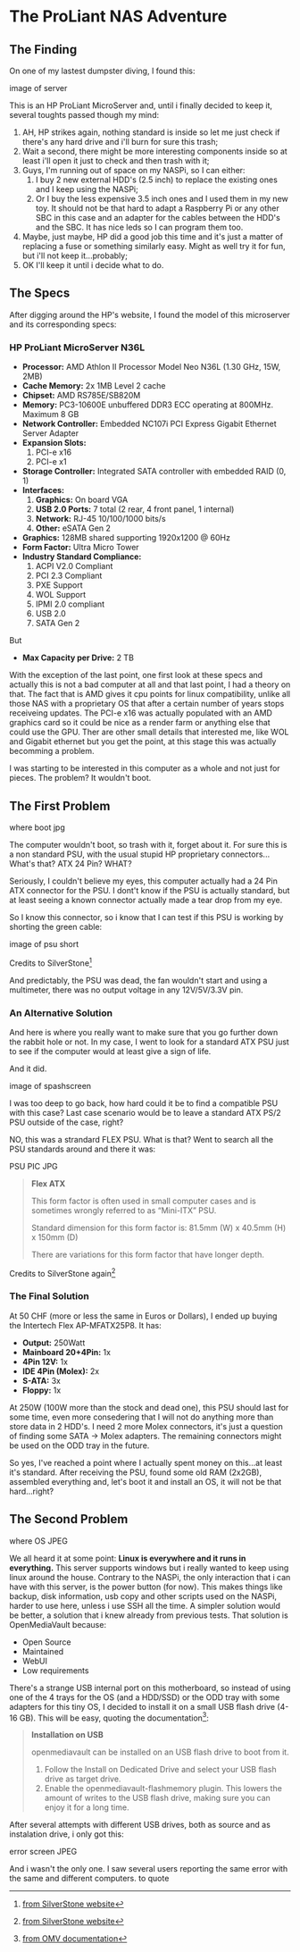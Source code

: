 # The ProLiant NAS Adventure

## The Finding

On one of my lastest dumpster diving, I found this:

image of server

This is an HP ProLiant MicroServer and, until i finally decided to keep it, several toughts passed though my mind:

1. AH, HP strikes again, nothing standard is inside so let me just check if there's any hard drive and i'll burn for sure this trash;
2. Wait a second, there might be more interesting components inside so at least i'll open it just to check and then trash with it;
3. Guys, I'm running out of space on my NASPi, so I can either:
   1. I buy 2 new external HDD's (2.5 inch) to replace the existing ones and I keep using the NASPi;
   2. Or I buy the less expensive 3.5 inch ones and I used them in my new toy. It should not be that hard to adapt a Raspberry Pi or any other SBC in this case and an adapter for the cables between the HDD's and the SBC. It has nice leds so I can program them too.
4. Maybe, just maybe, HP did a good job this time and it's just a matter of replacing a fuse or something similarly easy. Might as well try it for fun, but i'll not keep it...probably;
5. OK I'll keep it until i decide what to do.

## The Specs

After digging around the HP's website, I found the model of this microserver and its corresponding specs:

### HP ProLiant MicroServer N36L

- **Processor:** AMD Athlon II Processor Model Neo N36L (1.30 GHz, 15W, 2MB)
- **Cache Memory:** 2x 1MB Level 2 cache
- **Chipset:** AMD RS785E/SB820M
- **Memory:** PC3-10600E unbuffered DDR3 ECC operating at 800MHz. Maximum 8 GB
- **Network Controller:** Embedded NC107i PCI Express Gigabit Ethernet Server Adapter
- **Expansion Slots:**
  1. PCI-e x16
  2. PCI-e x1
- **Storage Controller:** Integrated SATA controller with embedded RAID (0, 1)
- **Interfaces:**
  1. **Graphics:** On board VGA
  2. **USB 2.0 Ports:** 7 total (2 rear, 4 front panel, 1 internal)
  3. **Network:** RJ-45 10/100/1000 bits/s
  4. **Other:** eSATA Gen 2
- **Graphics:** 128MB shared supporting 1920x1200 @ 60Hz
- **Form Factor:** Ultra Micro Tower
- **Industry Standard Compliance:**
  1. ACPI V2.0 Compliant
  2. PCI 2.3 Compliant
  3. PXE Support
  4. WOL Support
  5. IPMI 2.0 compliant
  6. USB 2.0
  7. SATA Gen 2

But

- **Max Capacity per Drive:** 2 TB

With the exception of the last point, one first look at these specs and actually this is not a bad computer at all and that last point, I had a theory on that.
The fact that is AMD gives it cpu points for linux compatibility, unlike all those NAS with a proprietary OS that after a certain number of years stops receiveing updates.
The PCI-e x16 was actually populated with an AMD graphics card so it could be nice as a render farm or anything else that could use the GPU.
Ther are other small details that interested me, like WOL and Gigabit ethernet but you get the point, at this stage this was actually becomming a problem.

I was starting to be interested in this computer as a whole and not just for pieces. The problem? It wouldn't boot.


## The First Problem

where boot jpg

The computer wouldn't boot, so trash with it, forget about it.
For sure this is a non standard PSU, with the usual stupid HP proprietary connectors...
What's that? ATX 24 Pin? WHAT?

Seriously, I couldn't believe my eyes, this computer actually had a 24 Pin ATX connector for the PSU.
I dont't know if the PSU is actually standard, but at least seeing a known connector actually made a tear drop from my eye.

So I know this connector, so i know that I can test if this PSU is working by shorting the green cable:

image of psu short

Credits to SilverStone[^psushort]

[^psushort]: [from SilverStone website](https://www.silverstonetek.com/downloads/QA/PSU/PSU-Paper%20Clip-EN.pdf)

And predictably, the PSU was dead, the fan wouldn't start and using a multimeter, there was no output voltage in any 12V/5V/3.3V pin.

### An Alternative Solution

And here is where you really want to make sure that you go further down the rabbit hole or not.
In my case, I went to look for a standard ATX PSU just to see if the computer would at least give a sign of life.

And it did.

image of spashscreen

I was too deep to go back, how hard could it be to find a compatible PSU with this case? Last case scenario would be to leave a standard ATX PS/2 PSU outside of the case, right?

NO, this was a strandard FLEX PSU. What is that? Went to search all the PSU standards around and there it was:

PSU PIC JPG

>**Flex ATX**
>
>This form factor is often used in small computer cases and is sometimes wrongly referred to as “Mini-ITX” PSU.
>
>Standard dimension for this form factor is: 81.5mm (W) x 40.5mm (H) x 150mm (D)
>
>There are variations for this form factor that have longer depth. 

Credits to SilverStone again[^psuformfactors]

[^psuformfactors]: [from SilverStone website](https://www.silverstonetek.com.tw/techtalk_cont.php?tid=10055)

### The Final Solution

At 50 CHF (more or less the same in Euros or Dollars), I ended up buying the Intertech Flex AP-MFATX25P8. It has:

- **Output:** 250Watt
- **Mainboard 20+4Pin:** 1x
- **4Pin 12V:** 1x
- **IDE 4Pin (Molex):**	2x
- **S-ATA:** 3x
- **Floppy:** 1x

At 250W (100W more than the stock and dead one), this PSU should last for some time, even more consedering that I will not do anything more than store data in 2 HDD's.
I need 2 more Molex connectors, it's just a question of finding some SATA -> Molex adapters. The remaining connectors might be used on the ODD tray in the future.

So yes, I've reached a point where I actually spent money on this...at least it's standard. After receiving the PSU, found some old RAM (2x2GB), assembled everything and, let's boot it and install an OS, it will not be that hard...right?

## The Second Problem

where OS JPEG

We all heard it at some point: **Linux is everywhere and it runs in everything.**
This server supports windows but i really wanted to keep using linux around the house.
Contrary to the NASPi, the only interaction that i can have with this server, is the power button (for now).
This makes things like backup, disk information, usb copy and other scripts used on the NASPi, harder to use here, unless i use SSH all the time.
A simpler solution would be better, a solution that i knew already from previous tests. That solution is OpenMediaVault because:

- Open Source
- Maintained
- WebUI
- Low requirements

There's a strange USB internal port on this motherboard, so instead of using one of the 4 trays for the OS (and a HDD/SSD) or the ODD tray with some adapters for this tiny OS, I decided to install it on a small USB flash drive (4-16 GB). This will be easy, quoting the documentation[^omvusbinstall]:

>**Installation on USB**
>
>openmediavault can be installed on an USB flash drive to boot from it.
> 1. Follow the Install on Dedicated Drive and select your USB flash drive as target drive.
> 2. Enable the openmediavault-flashmemory plugin. This lowers the amount of writes to the USB flash drive, making sure you can enjoy it for a long time.

[^omvusbinstall]: [from OMV documentation](https://openmediavault.readthedocs.io/en/5.x/installation/on_usb.html)

After several attempts with different USB drives, both as source and as instalation drive, i only got this:

error screen JPEG

And i wasn't the only one. I saw several users reporting the same error with the same and different computers. to quote





